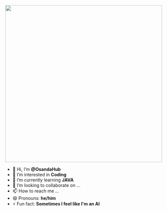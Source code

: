 <img src="https://user-images.githubusercontent.com/74038190/212748842-9fcbad5b-6173-4175-8a61-521f3dbb7514.gif" width="500">

- 👋 Hi, I’m **@OsandaHub**
- 👀 I’m interested in **Coding**
- 🌱 I’m currently learning **JAVA**
- 💞️ I’m looking to collaborate on ...
- 📫 How to reach me ...
- 😄 Pronouns: **he/him**
- ⚡ Fun fact: **Sometimes I feel like I'm an AI**

<!---
OsandaHub/OsandaHub is a ✨ special ✨ repository because its `README.md` (this file) appears on your GitHub profile.
You can click the Preview link to take a look at your changes.
--->
